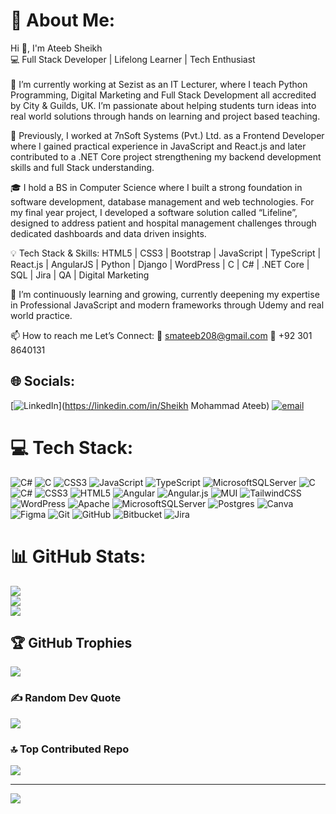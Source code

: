 # 💫 About Me:
Hi 👋, I'm Ateeb Sheikh<br>💻 Full Stack Developer | Lifelong Learner | Tech Enthusiast<br><br> 🚀 I’m currently working at Sezist as an IT Lecturer, where I teach Python Programming, Digital Marketing and Full Stack Development all accredited by City & Guilds, UK. I’m passionate about helping students turn ideas into real world solutions through hands on learning and project based teaching.

💼 Previously, I worked at 7nSoft Systems (Pvt.) Ltd. as a Frontend Developer where I gained practical experience in JavaScript and React.js and later contributed to a .NET Core project strengthening my backend development skills and full Stack understanding.

🎓 I hold a BS in Computer Science where I built a strong foundation in software development, database management and web technologies. For my final year project, I developed a software solution called “Lifeline”, designed to address patient and hospital management challenges through dedicated dashboards and data driven insights.

💡 Tech Stack & Skills:
HTML5 | CSS3 | Bootstrap | JavaScript | TypeScript | React.js | AngularJS | Python | Django | WordPress | C | C# | .NET Core | SQL | Jira | QA | Digital Marketing

🌱 I’m continuously learning and growing, currently deepening my expertise in Professional JavaScript and modern frameworks through Udemy and real world practice.

📫 How to reach me Let’s Connect:
📧 smateeb208@gmail.com
📱 +92 301 8640131


## 🌐 Socials:
[![LinkedIn](https://img.shields.io/badge/LinkedIn-%230077B5.svg?logo=linkedin&logoColor=white)](https://linkedin.com/in/Sheikh Mohammad Ateeb) [![email](https://img.shields.io/badge/Email-D14836?logo=gmail&logoColor=white)](mailto:smateeb208@gmail.com) 

# 💻 Tech Stack:
![C#](https://img.shields.io/badge/c%23-%23239120.svg?style=for-the-badge&logo=csharp&logoColor=white) ![C](https://img.shields.io/badge/c-%2300599C.svg?style=for-the-badge&logo=c&logoColor=white) ![CSS3](https://img.shields.io/badge/css3-%231572B6.svg?style=for-the-badge&logo=css3&logoColor=white) ![JavaScript](https://img.shields.io/badge/javascript-%23323330.svg?style=for-the-badge&logo=javascript&logoColor=%23F7DF1E) ![TypeScript](https://img.shields.io/badge/typescript-%23007ACC.svg?style=for-the-badge&logo=typescript&logoColor=white) ![MicrosoftSQLServer](https://img.shields.io/badge/Microsoft%20SQL%20Server-CC2927?style=for-the-badge&logo=microsoft%20sql%20server&logoColor=white) ![C](https://img.shields.io/badge/c-%2300599C.svg?style=for-the-badge&logo=c&logoColor=white) ![C#](https://img.shields.io/badge/c%23-%23239120.svg?style=for-the-badge&logo=csharp&logoColor=white) ![CSS3](https://img.shields.io/badge/css3-%231572B6.svg?style=for-the-badge&logo=css3&logoColor=white) ![HTML5](https://img.shields.io/badge/html5-%23E34F26.svg?style=for-the-badge&logo=html5&logoColor=white) ![Angular](https://img.shields.io/badge/angular-%23DD0031.svg?style=for-the-badge&logo=angular&logoColor=white) ![Angular.js](https://img.shields.io/badge/angular.js-%23E23237.svg?style=for-the-badge&logo=angularjs&logoColor=white) ![MUI](https://img.shields.io/badge/MUI-%230081CB.svg?style=for-the-badge&logo=mui&logoColor=white) ![TailwindCSS](https://img.shields.io/badge/tailwindcss-%2338B2AC.svg?style=for-the-badge&logo=tailwind-css&logoColor=white) ![WordPress](https://img.shields.io/badge/WordPress-%23117AC9.svg?style=for-the-badge&logo=WordPress&logoColor=white) ![Apache](https://img.shields.io/badge/apache-%23D42029.svg?style=for-the-badge&logo=apache&logoColor=white) ![MicrosoftSQLServer](https://img.shields.io/badge/Microsoft%20SQL%20Server-CC2927?style=for-the-badge&logo=microsoft%20sql%20server&logoColor=white) ![Postgres](https://img.shields.io/badge/postgres-%23316192.svg?style=for-the-badge&logo=postgresql&logoColor=white) ![Canva](https://img.shields.io/badge/Canva-%2300C4CC.svg?style=for-the-badge&logo=Canva&logoColor=white) ![Figma](https://img.shields.io/badge/figma-%23F24E1E.svg?style=for-the-badge&logo=figma&logoColor=white) ![Git](https://img.shields.io/badge/git-%23F05033.svg?style=for-the-badge&logo=git&logoColor=white) ![GitHub](https://img.shields.io/badge/github-%23121011.svg?style=for-the-badge&logo=github&logoColor=white) ![Bitbucket](https://img.shields.io/badge/bitbucket-%230047B3.svg?style=for-the-badge&logo=bitbucket&logoColor=white) ![Jira](https://img.shields.io/badge/jira-%230A0FFF.svg?style=for-the-badge&logo=jira&logoColor=white)
# 📊 GitHub Stats:
![](https://github-readme-stats.vercel.app/api?username=Ateeb22&theme=dark&hide_border=false&include_all_commits=false&count_private=false)<br/>
![](https://nirzak-streak-stats.vercel.app/?user=Ateeb22&theme=dark&hide_border=false)<br/>
![](https://github-readme-stats.vercel.app/api/top-langs/?username=Ateeb22&theme=dark&hide_border=false&include_all_commits=false&count_private=false&layout=compact)

## 🏆 GitHub Trophies
![](https://github-profile-trophy.vercel.app/?username=Ateeb22&theme=radical&no-frame=true&no-bg=true&margin-w=4)

### ✍️ Random Dev Quote
![](https://quotes-github-readme.vercel.app/api?type=horizontal&theme=tokyonight)

### 🔝 Top Contributed Repo
![](https://github-contributor-stats.vercel.app/api?username=Ateeb22&limit=5&theme=dark&combine_all_yearly_contributions=true)

---
[![](https://visitcount.itsvg.in/api?id=Ateeb22&icon=0&color=0)](https://visitcount.itsvg.in)

<!-- Proudly created with GPRM ( https://gprm.itsvg.in ) -->
